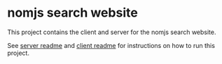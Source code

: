 # nomjs search website

This project contains the client and server for the nomjs search website.

See [server readme](server/README.md) and [client readme](client/README.md) for instructions on how to run this project.
